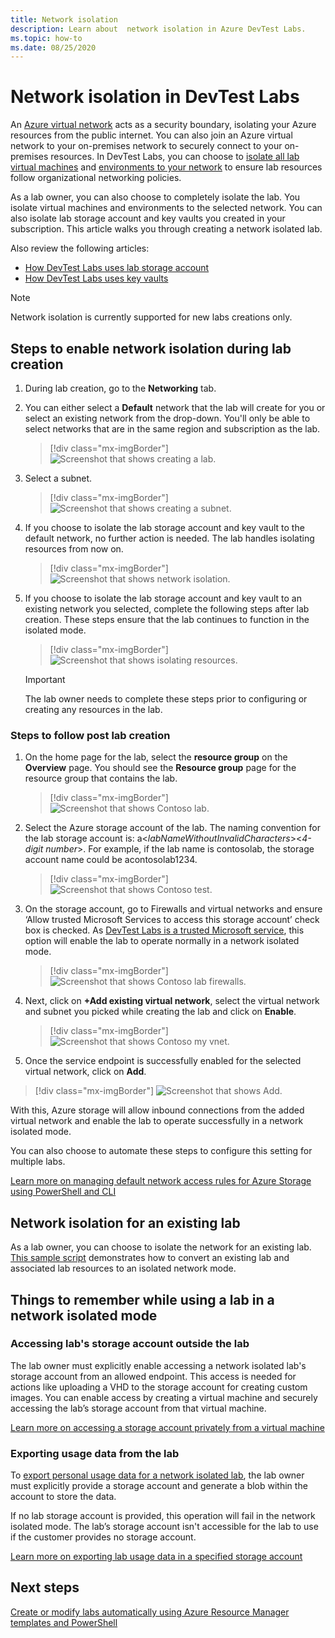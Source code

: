 ```yaml
---
title: Network isolation
description: Learn about  network isolation in Azure DevTest Labs.
ms.topic: how-to
ms.date: 08/25/2020
---
```


# Network isolation in DevTest Labs

An [Azure virtual network](../virtual-network/virtual-networks-overview.md) acts as a security boundary, isolating your Azure resources from the public internet. You can also join an Azure virtual network to your on-premises network to securely connect to your on-premises resources. In DevTest Labs, you can choose to [isolate all lab virtual machines](devtest-lab-configure-vnet.md) and [environments to your network](connect-environment-lab-virtual-network.md) to ensure lab resources follow organizational networking policies. 

As a lab owner, you can also choose to completely isolate the lab. You isolate virtual machines and environments to the selected network. You can also isolate lab storage account and key vaults you created in your subscription. This article walks you through creating a network isolated lab. 

Also review the following articles:

- [How DevTest Labs uses lab storage account](encrypt-storage.md)
- [How DevTest Labs uses key vaults](devtest-lab-store-secrets-in-key-vault.md)
 
> [!NOTE]
> Network isolation is currently supported for new labs creations only.

## Steps to enable network isolation during lab creation

1. During lab creation, go to the **Networking** tab.
1. You can either select a **Default** network that the lab will create for you or select an existing network from the drop-down. You'll only be able to select networks that are in the same region and subscription as the lab. 

    > [!div class="mx-imgBorder"]
    > ![Screenshot that shows creating a lab.](./media/network-isolation/create-lab.png)
1. Select a subnet.

    > [!div class="mx-imgBorder"]
    > ![Screenshot that shows creating a subnet.](./media/network-isolation/create-lab-subnet.png)
1. If you choose to isolate the lab storage account and key vault to the default network, no further action is needed. The lab handles isolating resources from now on.
 
    > [!div class="mx-imgBorder"]
    > ![Screenshot that shows network isolation.](./media/network-isolation/isolate-lab-resources.png)
1. If you choose to isolate the lab storage account and key vault to an existing network you selected, complete the following steps after lab creation. These steps ensure that the lab continues to function in the isolated mode. 
 
    > [!div class="mx-imgBorder"]
    > ![Screenshot that shows isolating resources.](./media/network-isolation/isolate-my-vnet.png)

    > [!IMPORTANT]
    > The lab owner needs to complete these steps prior to configuring or creating any resources in the lab.

### Steps to follow post lab creation

1. On the home page for the lab, select the **resource group** on the **Overview** page. You should see the **Resource group** page for the resource group that contains the lab. 
 
   > [!div class="mx-imgBorder"]
   > ![Screenshot that shows Contoso lab.](./media/network-isolation/contoso-lab.png)
1. Select the Azure storage account of the lab. The naming convention for the lab storage account is: a\<*labNameWithoutInvalidCharacters*>\<*4-digit number*>. For example, if the lab name is contosolab, the storage account name could be acontosolab1234.
 
   > [!div class="mx-imgBorder"]
   > ![Screenshot that shows Contoso test.](./media/network-isolation/contoso-test.png)
1. On the storage account, go to Firewalls and virtual networks and ensure ‘Allow trusted Microsoft Services to access this storage account’ check box is checked. As [DevTest Labs is a trusted Microsoft service](../storage/common/storage-network-security.md#trusted-microsoft-services), this option will enable the lab to operate normally in a network isolated mode. 

   > [!div class="mx-imgBorder"]
   > ![Screenshot that shows Contoso lab firewalls.](./media/network-isolation/contoso-lab-firewalls-vnets.png)
1. Next, click on **+Add existing virtual network**, select the virtual network and subnet you picked while creating the lab and click on **Enable**. 

   > [!div class="mx-imgBorder"]
   > ![Screenshot that shows Contoso my vnet.](./media/network-isolation/contoso-lab-my-vnet.png)
5.	Once the service endpoint is successfully enabled for the selected virtual network, click on **Add**. 

   > [!div class="mx-imgBorder"]
   > ![Screenshot that shows Add.](./media/network-isolation/contoso-firewall-add.png)
 
With this, Azure storage will allow inbound connections from the added virtual network and enable the lab to operate successfully in a network isolated mode. 

You can also choose to automate these steps to configure this setting for multiple labs. 

[Learn more on managing default network access rules for Azure Storage using PowerShell and CLI](../storage/common/storage-network-security.md?toc=%2fazure%2fvirtual-network%2ftoc.json#powershell)

## Network isolation for an existing lab

As a lab owner, you can choose to isolate the network for an existing lab. [This sample script](https://github.com/Azure/azure-devtestlab/blob/master/Tools/ConvertDtlLabToIsolatedNetwork/Convert-DtlLabToIsolatedNetwork.ps1) demonstrates how to convert an existing lab and associated lab resources to an isolated network mode. 

## Things to remember while using a lab in a network isolated mode

### Accessing lab's storage account outside the lab 

The lab owner must explicitly enable accessing a network isolated lab's storage account from an allowed endpoint. This access is needed for actions like uploading a VHD to the storage account for creating custom images. You can enable access by creating a virtual machine and securely accessing the lab’s storage account from that virtual machine. 

[Learn more on accessing a storage account privately from a virtual machine](../private-link/tutorial-private-endpoint-storage-portal.md)

### Exporting usage data from the lab 

To [export personal usage data for a network isolated lab](personal-data-delete-export.md), the lab owner must explicitly provide a storage account and generate a blob within the account to store the data. 

If no lab storage account is provided, this operation will fail in the network isolated mode. The lab’s storage account isn't accessible for the lab to use if the customer provides no storage account. 

[Learn more on exporting lab usage data in a specified storage account](personal-data-delete-export.md#azure-powershell)

## Next steps

[Create or modify labs automatically using Azure Resource Manager templates and PowerShell](devtest-lab-use-arm-and-powershell-for-lab-resources.md)

